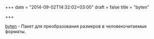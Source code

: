 +++
date = "2014-09-02T14:32:02+03:00"
draft = false
title = "byten"

+++

<p><a href="https://github.com/pyk/byten">byten</a>&nbsp;- Пакет для преобразования размеров в человекочитаемые форматы.</p>

